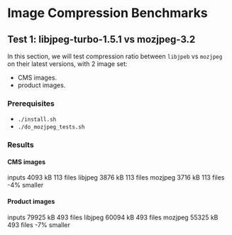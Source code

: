 # Image Compression Benchmarks

## Test 1: libjpeg-turbo-1.5.1 vs mozjpeg-3.2

In this section, we will test compression ratio between `libjpeb` vs `mozjpeg` on their latest versions,
with 2 image set:
- CMS images.
- product images.

### Prerequisites
- `./install.sh`
- `./do_mozjpeg_tests.sh`

### Results

#### CMS images
inputs 4093 kB 113 files
libjpeg 3876 kB 113 files
mozjpeg 3716 kB 113 files -4% smaller

#### Product images
inputs 79925 kB 493 files
libjpeg 60094 kB 493 files
mozjpeg 55325 kB 493 files -7% smaller
